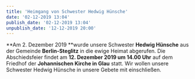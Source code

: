```yaml
---
title: 'Heimgang von Schwester Hedwig Hünsche'
date: '02-12-2019 13:04'
publish_date: '02-12-2019 13:04'
unpublish_date: '12-12-2019 20:00'
---
```


**Am 2. Dezember 2019 **wurde unsere Schwester **Hedwig Hünsche** aus der Gemeinde **Berlin-Steglitz** in die ewige Heimat abgerufen.
Die Abschiedsfeier findet am **12. Dezember 2019 um 14.00 Uhr** auf dem Friedhof der **Johannischen Kirche in Glau** statt.
Wir wollen unsere Schwester Hedwig Hünsche in unsere Gebete mit einschließen.